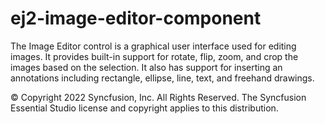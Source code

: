 # ej2-image-editor-component

The Image Editor control is a graphical user interface used for editing images. It provides built-in support for rotate, flip, zoom, and crop the images based on the selection. It also has support for inserting an annotations including rectangle, ellipse, line, text, and freehand drawings.


© Copyright 2022 Syncfusion, Inc. All Rights Reserved. The Syncfusion Essential Studio license and copyright applies to this distribution.